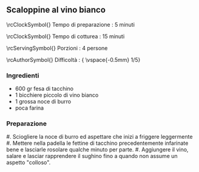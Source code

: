 ## Scaloppine al vino bianco

\rcClockSymbol{} Tempo di preparazione
: 5 minuti

\rcClockSymbol{} Tempo di cotturea
: 15 minuti

\rcServingSymbol{} Porzioni
: 4 persone

\rcAuthorSymbol{} Difficoltà
: { \vspace{-0.5mm} 1/5}

### Ingredienti

- 600 gr fesa di tacchino
- 1 bicchiere piccolo di vino bianco
- 1 grossa noce di burro
- poca farina

### Preparazione
#. Sciogliere la noce di burro ed aspettare che inizi a friggere leggermente
#. Mettere nella padella le fettine di tacchino precedentemente infarinate bene e lasciarle rosolare qualche minuto per parte. 
#. Aggiungere il vino, salare e lasciar rapprendere il sughino fino a quando non assume un aspetto "colloso". 
